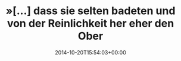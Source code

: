 ---
retweeted: false
source: <a href="http://twitter.com" rel="nofollow">Twitter Web Client</a>
entities:
  hashtags: []
  symbols: []
  user_mentions: []
  urls:
  - url: http://t.co/mXuC3zSmfX
    expanded_url: http://www.sueddeutsche.de/bayern/historische-berichte-ueber-bayern-feig-falsch-und-hinterlistig-1.2180401
    display_url: sueddeutsche.de/bayern/histori…
    indices:
    - '101'
    - '123'
display_text_range:
- '0'
- '123'
favorite_count: '0'
id_str: '524227051344392192'
truncated: false
retweet_count: '0'
id: '524227051344392192'
possibly_sensitive: false
created_at: Mon Oct 20 15:54:03 +0000 2014
favorited: false
full_text: "»[…] dass sie selten badeten und von der Reinlichkeit her eher den Oberbayern
  und Franken ähnelten.«"
lang: de
quote_url: http://www.sueddeutsche.de/bayern/historische-berichte-ueber-bayern-feig-falsch-und-hinterlistig-1.2180401
tags:
- pesos/twitter
date: '2014-10-20T15:54:03+00:00'
src: https://twitter.com/bascht/status/524227051344392192
original_url: https://twitter.com/bascht/status/524227051344392192
type: twitter_tweet
text: "»[…] dass sie selten badeten und von der Reinlichkeit her eher den Oberbayern
  und Franken ähnelten.«"
title: "»[…] dass sie selten badeten und von der Reinlichkeit her eher den Ober"

---